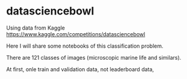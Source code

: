 # datasciencebowl
Using data from Kaggle https://www.kaggle.com/competitions/datasciencebowl

Here I will share some notebooks of this classification problem.

There are 121 classes of images (microscopic marine life and similars).

At first, onle train and validation data, not leaderboard data,
